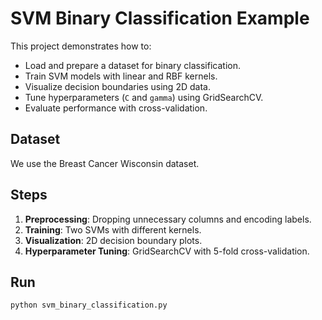 # SVM Binary Classification Example

This project demonstrates how to:
- Load and prepare a dataset for binary classification.
- Train SVM models with linear and RBF kernels.
- Visualize decision boundaries using 2D data.
- Tune hyperparameters (`C` and `gamma`) using GridSearchCV.
- Evaluate performance with cross-validation.

## Dataset

We use the Breast Cancer Wisconsin dataset.

## Steps

1. **Preprocessing**: Dropping unnecessary columns and encoding labels.
2. **Training**: Two SVMs with different kernels.
3. **Visualization**: 2D decision boundary plots.
4. **Hyperparameter Tuning**: GridSearchCV with 5-fold cross-validation.

## Run

```bash
python svm_binary_classification.py
